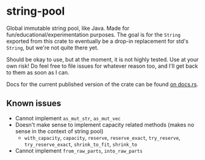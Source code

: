 # string-pool

Global immutable string pool, like Java. Made for fun/educational/experimentation purposes. The goal is for the `String` exported from this crate to eventually be a drop-in replacement for std's `String`, but we're not quite there yet.

Should be okay to use, but at the moment, it is not highly tested. Use at your own risk! Do feel free to file issues for whatever reason too, and I'll get back to them as soon as I can.

Docs for the current published version of the crate can be found [on docs.rs](https://docs.rs/string-pool).

## Known issues

- Cannot implement `as_mut_str`, `as_mut_vec`
- Doesn't make sense to implement capacity related methods (makes no sense in the context of string pool)
  - `with_capacity`, `capacity`, `reserve`, `reserve_exact`, `try_reserve`, `try_reserve_exact`, `shrink_to_fit`, `shrink_to`
- Cannot implement `from_raw_parts`, `into_raw_parts`
